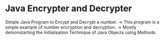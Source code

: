 # Java Encrypter and Decrypter
Simple Java Program to Encypt and Decrypt a number.
-> This program is a simple example of number encryption and decryption.
-> Mostly demonstarting the Initialisation Technique of Java Objects using Methods.  
